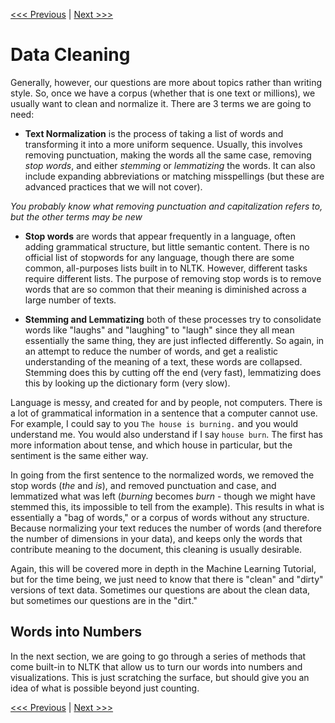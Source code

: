 [<<< Previous](text_as_data.md) | [Next >>>](methods.md)

# Data Cleaning 

Generally, however, our questions are more about topics rather than writing style. So, once we have a corpus (whether that is one text or millions), we usually want to clean and normalize it. There are 3 terms we are going to need:

* **Text Normalization** is the process of taking a list of words and transforming it into a more uniform sequence. Usually, this involves removing punctuation, making the words all the same case, removing *stop words*, and either *stemming* or *lemmatizing* the words. It can also include expanding abbreviations or matching misspellings (but these are advanced practices that we will not cover).

*You probably know what removing punctuation and capitalization refers to, but the other terms may be new*

* **Stop words** are words that appear frequently in a language, often adding grammatical structure, but little semantic content. There is no official list of stopwords for any language, though there are some common, all-purposes lists built in to NLTK. However, different tasks require different lists. The purpose of removing stop words is to remove words that are so common that their meaning is diminished across a large number of texts. 

* **Stemming and Lemmatizing** both of these processes try to consolidate words like "laughs" and "laughing" to  "laugh" since they all mean essentially the same thing, they are just inflected differently. So again, in an attempt to reduce the number of words, and get a realistic understanding of the meaning of a text, these words are collapsed. Stemming does this by cutting off the end (very fast), lemmatizing does this by looking up the dictionary form (very slow).

Language is messy, and created for and by people, not computers. There is a lot of grammatical information in a sentence that a computer cannot use. For example, I could say to you `The house is burning.` and you would understand me. You would also understand if I say `house burn`. The first has more information about tense, and which house in particular, but the sentiment is the same either way. 

In going from the first sentence to the normalized words, we removed the stop words (*the* and *is*), and removed punctuation and case, and lemmatized what was left (*burning* becomes *burn* - though we might have stemmed this, its impossible to tell from the example). This results in what is essentially a "bag of words," or a corpus of words without any structure. Because normalizing your text reduces the number of words (and therefore the number of dimensions in your data), and keeps only the words that contribute meaning to the document, this cleaning is usually desirable. 

Again, this will be covered more in depth in the Machine Learning Tutorial, but for the time being, we just need to know that there is "clean" and "dirty" versions of text data. Sometimes our questions are about the clean data, but sometimes our questions are in the "dirt."


## Words into Numbers

In the next section, we are going to go through a series of methods that come built-in to NLTK that allow us to turn our words into numbers and visualizations. This is just scratching the surface, but should give you an idea of what is possible beyond just counting. 


[<<< Previous](text_as_data.md) | [Next >>>](methods.md)
